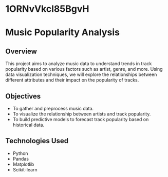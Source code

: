 # 1ORNvVkcl85BgvH

# Music Popularity Analysis

## Overview
This project aims to analyze music data to understand trends in track popularity based on various factors such as artist, genre, and more. Using data visualization techniques, we will explore the relationships between different attributes and their impact on the popularity of tracks.

## Objectives
- To gather and preprocess music data.
- To visualize the relationship between artists and track popularity.
- To build predictive models to forecast track popularity based on historical data.

## Technologies Used
- Python
- Pandas
- Matplotlib
- Scikit-learn

